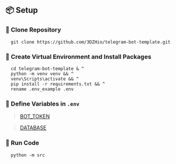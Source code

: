 ## 📦 Setup

### 🔗 Clone Repository

```shell
  git clone https://github.com/3DZHio/telegram-bot-template.git
  ```

### 📌 Create Virtual Environment and Install Packages

```shell
  cd telegram-bot-template & ^
  python -m venv venv && ^
  venv\Scripts\activate && ^
  pip install -r requirements.txt && ^
  rename .env_example .env
  ```

### 📝 Define Variables in `.env`

> [BOT_TOKEN](https://core.telegram.org/bots#how-do-i-create-a-bot)

> [DATABASE](https://www.datacamp.com/tutorial/beginners-introduction-postgresql)

### 🚀 Run Code

```shell
  python -m src
  ```
